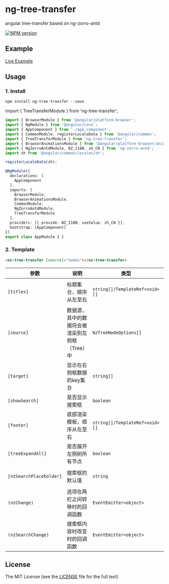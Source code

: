 # ng-tree-transfer

angular tree-transfer based on ng-zorro-antd

[![NPM version](https://img.shields.io/npm/v/ng-tree-transfer.svg)](https://www.npmjs.com/package/ng-tree-transfer)

## Example

[Live Example](https://lzhd.github.io/ng-tree-transfer/)

## Usage

### 1. Install

```
npm install ng-tree-transfer --save
```

import { TreeTransferModule } from 'ng-tree-transfer';

```typescript
import { BrowserModule } from '@angular/platform-browser';
import { NgModule } from '@angular/core';
import { AppComponent } from './app.component';
import { CommonModule, registerLocaleData } from '@angular/common';
import { TreeTransferModule } from 'ng-tree-transfer';
import { BrowserAnimationsModule } from '@angular/platform-browser/animations';
import { NgZorroAntdModule, NZ_I18N, zh_CN } from 'ng-zorro-antd';
import zh from '@angular/common/locales/zh';

registerLocaleData(zh);

@NgModule({
  declarations: [
    AppComponent
  ],
  imports: [
    BrowserModule,
    BrowserAnimationsModule,
    CommonModule,
    NgZorroAntdModule,
    TreeTransferModule
  ],
  providers: [{ provide: NZ_I18N, useValue: zh_CN }],
  bootstrap: [AppComponent]
})
export class AppModule { }
```

### 2. Template

```html
<nz-tree-transfer [source]="nodes"></nz-tree-transfer>
```

| 参数 | 说明 | 类型 | 默认值 |
| --- | --- | --- | --- |
| `[titles]` | 标题集合，顺序从左至右 | `string[]/TemplateRef<void>[]` | `['源数据','目的数据']` |
| `[source]` | 数据源，其中的数据将会被渲染到左侧框（Tree）中 | `NzTreeNodeOptions[]` | `[]` |
| `[target]` | 显示在右侧框数据的key集合 | `string[]` | `[]` |
| `[showSearch]` | 是否显示搜索框 | `boolean` | `false` |
| `[footer]` | 底部渲染模板，顺序从左至右 | `string[]/TemplateRef<void>[]` | - |
| `[treeExpandAll]` | 是否展开左侧树所有节点 | `boolean` | `false`
| `[nzSearchPlaceholder]` | 搜索框的默认值 | `string` | `'请输入要搜索的内容'`
| `(nzChange)` | 选项在两栏之间转移时的回调函数 | `EventEmitter<object>` | - |
| `(nzSearchChange)` | 搜索框内容时改变时的回调函数 | `EventEmitter<object>` | - |

## License

The MIT License (see the [LICENSE](https://github.com/lzhd/ng-tree-transfer/blob/master/LICENSE) file for the full text)
